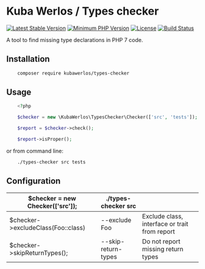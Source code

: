 # Kuba Werlos / Types checker

[![Latest Stable Version](https://img.shields.io/packagist/v/kubawerlos/types-checker.svg)](https://packagist.org/packages/kubawerlos/types-checker)
[![Minimum PHP Version](https://img.shields.io/badge/php-%3E%3D%207-8892BF.svg)](https://php.net)
[![License](https://img.shields.io/github/license/kubawerlos/types-checker.svg)](https://packagist.org/packages/kubawerlos/types-checker)
[![Build Status](https://travis-ci.org/kubawerlos/types-checker.svg?branch=master)](https://travis-ci.org/kubawerlos/types-checker)

A tool to find missing type declarations in PHP 7 code.

## Installation
```bash
    composer require kubawerlos/types-checker
```

## Usage
```php
    <?php

    $checker = new \KubaWerlos\TypesChecker\Checker(['src', 'tests']);

    $report = $checker->check();

    $report->isProper();
```

or from command line:
```bash
    ./types-checker src tests
```

## Configuration
 $checker = new Checker(['src']);   | ./types-checker src |                                                  |
 ---------------------------------- | ------------------- | ------------------------------------------------ |
 $checker->excludeClass(Foo::class) | --exclude Foo       | Exclude class, interface or trait from report |
 $checker->skipReturnTypes();       | --skip-return-types | Do not report missing return types               |
